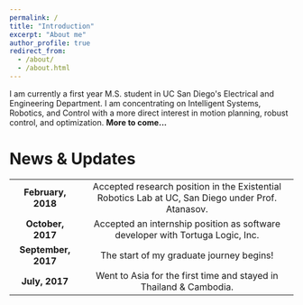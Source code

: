 ```yaml
---
permalink: /
title: "Introduction"
excerpt: "About me"
author_profile: true
redirect_from: 
  - /about/
  - /about.html
---
```


I am currently a first year M.S. student in UC San Diego's Electrical and Engineering Department. I am concentrating on Intelligent Systems, Robotics, and Control with a more direct interest in motion planning, robust control, 
and optimization. **More to come...**





News & Updates
======
| | |   
| :-: | :-: |  
| **February, 2018** | Accepted research position in the Existential Robotics Lab at UC, San Diego under Prof. Atanasov. |  
| **October, 2017** | Accepted an internship position as software developer with Tortuga Logic, Inc. |  
| **September, 2017** | The start of my graduate journey begins! |  
| **July, 2017** | Went to Asia for the first time and stayed in Thailand & Cambodia. |  
